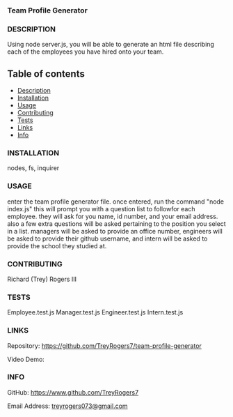 ### Team Profile Generator

### DESCRIPTION

Using node server.js, you will be able to generate an html file describing each of the employees you have hired onto your team.

## Table of contents
- [Description](#description)
- [Installation](#installation)
- [Usage](#usage)
- [Contributing](#contributing)
- [Tests](#tests)
- [Links](#links)
- [Info](#info)
    
### INSTALLATION

nodes, fs, inquirer
    
### USAGE

enter the team profile generator file. once entered, run the command "node index.js" this will prompt you with a question list to followfor each employee. they will ask for you name, id number, and your email address. also a few extra questions will be asked pertaining to the position you select in a list. managers will be asked to provide an office number, engineers will be asked to provide their github username, and intern will be asked to provide the school they studied at.
    
### CONTRIBUTING

Richard (Trey) Rogers III
    
### TESTS

Employee.test.js
Manager.test.js
Engineer.test.js
Intern.test.js

### LINKS

Repository: https://github.com/TreyRogers7/team-profile-generator

Video Demo: 
    
### INFO
GitHub: https://www.github.com/TreyRogers7
    
Email Address: treyrogers073@gmail.com
